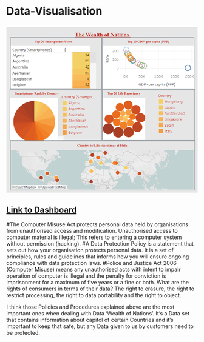 # Data-Visualisation
![alt text](https://github.com/Aabazay/Data-Visualisation/blob/2cf6dead81483ea02ec82f36b8058e9e25e4b54c/Wealth%20of%20Nation%20Tableu.png)

[Link to Dashboard](https://public.tableau.com/views/WealthofNations_16666223216330/Dashboard1?:language=en-GB&publish=yes&:display_count=n&:origin=viz_share_link)
-----------------------------------
#The Computer Misuse Act protects personal data held by organisations from unauthorised access and modification. Unauthorised access to computer material is illegal; This refers to entering a computer system without permission (hacking).
#A Data Protection Policy is a statement that sets out how your organisation protects personal data. It is a set of principles, rules and guidelines that informs how you will ensure ongoing compliance with data protection laws. 
#Police and Justice Act 2006 (Computer Misuse) means any unauthorised acts with intent to impair operation of computer is illegal and the penalty for conviction is imprisonment for a maximum of five years or a fine or both.
What are the rights of consumers in terms of their data? The right to erasure, the right to restrict processing, the right to data portability and the right to object.

I think those Policies and Procedures explained above are the most important ones when dealing with Data ‘Wealth of Nations’. It’s a Data set that contains information about capitol of certain Countries and it’s important to keep that safe, but any Data given to us by customers need to be protected. 
